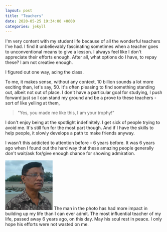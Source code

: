 ```yaml
---
layout: post
title: "Teachers"
date: 2020-05-25 19:34:00 +0600
categories: jekyll
---
```


I'm very content with my student life because of all the wonderful teachers I've had.
I find it unbelievably fascinating sometimes when a teacher goes to unconventional means to give a lesson.
I always feel like I don't appreciate their efforts enough. After all, what options do I have, to repay these? I am not creative enough.

I figured out one way, acing the class.

To me, it makes sense, without any context, 10 billion sounds a lot more exciting than, let's say, 50. It's often pleasing to find something standing out, albeit not out of place.
I don't have a particular goal for studying, I push forward just so I can stand my ground and be a prove to these teachers - sort of like yelling at them, 
> "Yes, you made me like this, **I** am your trophy!"

I don't enjoy being at the spotlight indefinitely. I get sick of people trying to avoid me. It's still fun for the most part though. And if I have the skills to help people, it slowly develops a path to make friends anyway.

I wasn't this addicted to attention before - 6 years before. It was 6 years ago when I found out the hard way that these amazing people generally don't wait/ask for/give enough chance for showing admiration.


<div class="text-wrap">
    <img src="/images/atik-sir.jpg" alt="Photo of Atik sir" class="float-left" width = "30%">
    The man in the photo has had more impact in building up my life than I can ever admit. The most influential teacher of my life, passed away 6 years ago, on this day. May his soul rest in peace.
    I only hope his efforts were not wasted on me.
</div>


